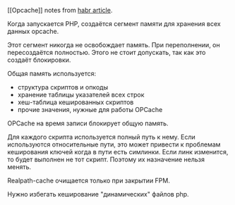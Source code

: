 [[Opcache]] notes from [habr article](https://habr.com/ru/companies/vk/articles/310054/).

Когда запускается PHP, создаётся сегмент памяти для хранения всех данных opcache.

Этот сегмент никогда не освобождает память. При переполнении, он пересоздаётся полностью. Этого не стоит допускать, так как это создаёт блокировки.

Общая память используется:

- структура скриптов и опкоды
- хранение таблицы указателей всех строк
- хеш-таблица кешированных скриптов
- прочие значения, нужные для работы OPCache

OPCache на время записи блокирует общую память.

Для каждого скрипта используется полный путь к нему. Если используются относительные пути, это может привести к проблемам кеширования ключей когда в пути есть симлинки. Если линк изменится, то будет выполнен не тот скрипт.  Поэтому их назначение нельзя менять.

Realpath-cache очищается только при закрытии FPM.

Нужно избегать кеширование "динамических" файлов php.